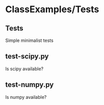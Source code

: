 # ClassExamples/Tests

## Tests
Simple minimalist tests

## test-scipy.py
Is scipy available?

## test-numpy.py
Is numpy available?

